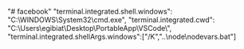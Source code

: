 "# facebook" 
 "terminal.integrated.shell.windows": "C:\\WINDOWS\\System32\\cmd.exe",
  "terminal.integrated.cwd": "C:\\Users\\egibiat\\Desktop\\PortableApp\\VSCode\\",
  "terminal.integrated.shellArgs.windows":["/K","..\\node\\nodevars.bat"]